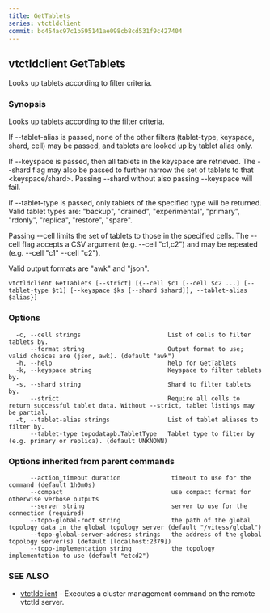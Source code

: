 ```yaml
---
title: GetTablets
series: vtctldclient
commit: bc454ac97c1b595141ae098cb8cd531f9c427404
---
```

## vtctldclient GetTablets

Looks up tablets according to filter criteria.

### Synopsis

Looks up tablets according to the filter criteria.

If --tablet-alias is passed, none of the other filters (tablet-type, keyspace,
shard, cell) may be passed, and tablets are looked up by tablet alias only.

If --keyspace is passed, then all tablets in the keyspace are retrieved. The
--shard flag may also be passed to further narrow the set of tablets to that
<keyspace/shard>. Passing --shard without also passing --keyspace will fail.

If --tablet-type is passed, only tablets of the specified type will be
returned. Valid tablet types are:
"backup", "drained", "experimental", "primary", "rdonly", "replica", "restore", "spare".

Passing --cell limits the set of tablets to those in the specified cells. The
--cell flag accepts a CSV argument (e.g. --cell "c1,c2") and may be repeated
(e.g. --cell "c1" --cell "c2").

Valid output formats are "awk" and "json".

```
vtctldclient GetTablets [--strict] [{--cell $c1 [--cell $c2 ...] [--tablet-type $t1] [--keyspace $ks [--shard $shard]], --tablet-alias $alias}]
```

### Options

```
  -c, --cell strings                        List of cells to filter tablets by.
      --format string                       Output format to use; valid choices are (json, awk). (default "awk")
  -h, --help                                help for GetTablets
  -k, --keyspace string                     Keyspace to filter tablets by.
  -s, --shard string                        Shard to filter tablets by.
      --strict                              Require all cells to return successful tablet data. Without --strict, tablet listings may be partial.
  -t, --tablet-alias strings                List of tablet aliases to filter by.
      --tablet-type topodatapb.TabletType   Tablet type to filter by (e.g. primary or replica). (default UNKNOWN)
```

### Options inherited from parent commands

```
      --action_timeout duration              timeout to use for the command (default 1h0m0s)
      --compact                              use compact format for otherwise verbose outputs
      --server string                        server to use for the connection (required)
      --topo-global-root string              the path of the global topology data in the global topology server (default "/vitess/global")
      --topo-global-server-address strings   the address of the global topology server(s) (default [localhost:2379])
      --topo-implementation string           the topology implementation to use (default "etcd2")
```

### SEE ALSO

* [vtctldclient](../)	 - Executes a cluster management command on the remote vtctld server.

